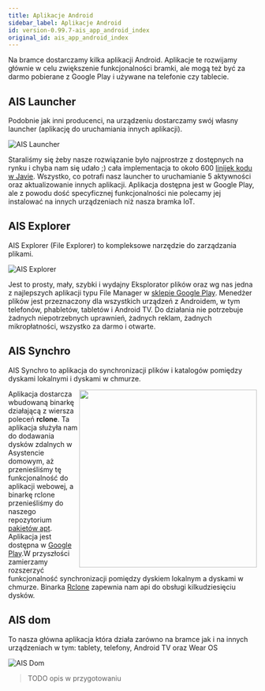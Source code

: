 ```yaml
---
title: Aplikacje Android
sidebar_label: Aplikacje Android
id: version-0.99.7-ais_app_android_index
original_id: ais_app_android_index
---
```


Na bramce dostarczamy kilka aplikacji Android.
Aplikacje te rozwijamy głównie w celu zwiększenie funkcjonalności bramki, ale mogą też być za darmo pobierane z Google Play i używane na telefonie czy tablecie.


## AIS Launcher

Podobnie jak inni producenci, na urządzeniu dostarczamy swój własny launcher (aplikację do uruchamiania innych aplikacji).  

![AIS Launcher](/AIS-docs/img/en/frontend/ais_launcher_apk_screen.png)

Staraliśmy się żeby nasze rozwiązanie było najprostrze z dostępnych na rynku i chyba nam się udało ;) cała implementacja to około 600 [linijek kodu w Javie](https://github.com/sviete/AIS-launcher).
Wszystko, co potrafi nasz launcher to uruchamianie 5 aktywności oraz aktualizowanie innych aplikacji. Aplikacja dostępna jest w Google Play, ale z powodu dość specyficznej funkcjonalności nie polecamy jej instalować na innych urządzeniach niż nasza bramka IoT.

## AIS Explorer

AIS Explorer (File Explorer) to kompleksowe narzędzie do zarządzania plikami.

![AIS Explorer](/AIS-docs/img/en/frontend/ais_explorer_apk_screen.png)

Jest to prosty, mały, szybki i wydajny Eksplorator plików oraz wg nas jedna z najlepszych aplikacji typu File Manager w [sklepie Google Play](https://play.google.com/store/apps/details?id=pl.sviete.dom.anexplorer.pro).
Menedżer plików jest przeznaczony dla wszystkich urządzeń z Androidem, w tym telefonów, phabletów, tabletów i Android TV. Do działania nie potrzebuje żadnych niepotrzebnych uprawnień, żadnych reklam, żadnych mikropłatności, wszystko za darmo i otwarte.


## AIS Synchro

AIS Synchro to aplikacja do synchronizacji plików i katalogów pomiędzy dyskami lokalnymi i dyskami w chmurze.

<img src="/AIS-docs/img/en/frontend/ais_synchro_apk_screen.png" width="360" align="right"> </img>


Aplikacja dostarcza wbudowaną binarkę działającą z wiersza poleceń **rclone**.
Ta aplikacja służyła nam do dodawania dysków zdalnych w Asystencie domowym, aż przenieśliśmy tę funkcjonalność do aplikacji webowej, a binarkę rclone przenieśliśmy do naszego repozytorium [pakietów apt](http://powiedz.co/apt/). Aplikacja jest dostępna w [Google Play](https://play.google.com/store/apps/details?id=pl.sviete.dom.rcloneexplorer).W przyszłości zamierzamy rozszerzyć funkcjonalność synchronizacji pomiędzy dyskiem lokalnym a dyskami w chmurze. Binarka [Rclone](https://rclone.org/) zapewnia nam api do obsługi kilkudziesięciu dysków.


## AIS dom

To nasza główna aplikacja która działa zarówno na bramce jak i na innych urządzeniach w tym: tablety, telefony, Android TV oraz Wear OS

![AIS Dom](/AIS-docs/img/en/frontend/ais_dom_apk_screen_mob.png)

> TODO opis w przygotowaniu
